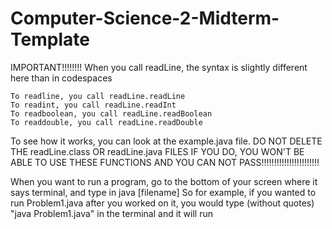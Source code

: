 # Computer-Science-2-Midterm-Template


IMPORTANT!!!!!!!!
When you call readLine, the syntax is slightly different here than in codespaces

    To readline, you call readLine.readLine
    To readint, you call readLine.readInt
    To readboolean, you call readLine.readBoolean
    To readdouble, you call readLine.readDouble


To see how it works, you can look at the example.java file. DO NOT DELETE THE readLine.class OR readLine.java FILES
IF YOU DO, YOU WON'T BE ABLE TO USE THESE FUNCTIONS AND YOU CAN NOT PASS!!!!!!!!!!!!!!!!!!!!!!!

When you want to run a program, go to the bottom of your screen where it says terminal, and type in java [filename]
    So for example, if you wanted to run Problem1.java after you worked on it, you would type (without quotes) "java Problem1.java" in the terminal and it will run